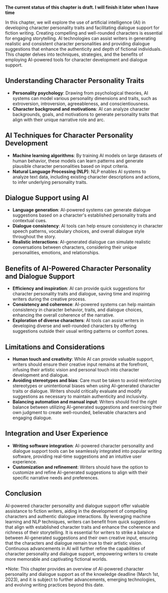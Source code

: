 **The current status of this chapter is draft. I will finish it later when I have time**

In this chapter, we will explore the use of artificial intelligence (AI) in developing character personality traits and facilitating dialogue support for fiction writing. Creating compelling and well-rounded characters is essential for engaging storytelling. AI technologies can assist writers in generating realistic and consistent character personalities and providing dialogue suggestions that enhance the authenticity and depth of fictional individuals. This chapter delves into techniques, strategies, and the benefits of employing AI-powered tools for character development and dialogue support.

Understanding Character Personality Traits
------------------------------------------

* **Personality psychology**: Drawing from psychological theories, AI systems can model various personality dimensions and traits, such as extroversion, introversion, agreeableness, and conscientiousness.
* **Character background and motivations**: AI can analyze character backgrounds, goals, and motivations to generate personality traits that align with their unique narrative role and arc.

AI Techniques for Character Personality Development
---------------------------------------------------

* **Machine learning algorithms**: By training AI models on large datasets of human behavior, these models can learn patterns and generate plausible character personalities based on input criteria.
* **Natural Language Processing (NLP)**: NLP enables AI systems to analyze text data, including existing character descriptions and actions, to infer underlying personality traits.

Dialogue Support using AI
-------------------------

* **Language generation**: AI-powered systems can generate dialogue suggestions based on a character's established personality traits and contextual cues.
* **Dialogue consistency**: AI tools can help ensure consistency in character speech patterns, vocabulary choices, and overall dialogue style throughout the story.
* **Realistic interactions**: AI-generated dialogue can simulate realistic conversations between characters, considering their unique personalities, emotions, and relationships.

Benefits of AI-Powered Character Personality and Dialogue Support
-----------------------------------------------------------------

* **Efficiency and inspiration**: AI can provide quick suggestions for character personality traits and dialogue, saving time and inspiring writers during the creative process.
* **Consistency and coherence**: AI-powered systems can help maintain consistency in character behavior, traits, and dialogue choices, enhancing the overall coherence of the narrative.
* **Exploration of diverse characters**: AI tools can assist writers in developing diverse and well-rounded characters by offering suggestions outside their usual writing patterns or comfort zones.

Limitations and Considerations
------------------------------

* **Human touch and creativity**: While AI can provide valuable support, writers should ensure their creative input remains at the forefront, infusing their artistic vision and personal touch into character development and dialogue.
* **Avoiding stereotypes and bias**: Care must be taken to avoid reinforcing stereotypes or unintentional biases when using AI-generated character traits or dialogue. Writers should critically evaluate and modify suggestions as necessary to maintain authenticity and inclusivity.
* **Balancing automation and manual input**: Writers should find the right balance between utilizing AI-generated suggestions and exercising their own judgment to create well-rounded, believable characters and engaging dialogue.

Integration and User Experience
-------------------------------

* **Writing software integration**: AI-powered character personality and dialogue support tools can be seamlessly integrated into popular writing software, providing real-time suggestions and an intuitive user experience.
* **Customization and refinement**: Writers should have the option to customize and refine AI-generated suggestions to align with their specific narrative needs and preferences.

Conclusion
----------

AI-powered character personality and dialogue support offer valuable assistance to fiction writers, aiding in the development of compelling characters and authentic dialogue interactions. By leveraging machine learning and NLP techniques, writers can benefit from quick suggestions that align with established character traits and enhance the coherence and richness of their storytelling. It is essential for writers to strike a balance between AI-generated suggestions and their own creative input, ensuring that the characters and dialogue remain true to their artistic vision. Continuous advancements in AI will further refine the capabilities of character personality and dialogue support, empowering writers to create more memorable and captivating fictional worlds.

\*Note: This chapter provides an overview of AI-powered character personality and dialogue support as of the knowledge deadline (March 1st, 2023), and it is subject to further advancements, emerging technologies, and evolving writing practices beyond this date.

